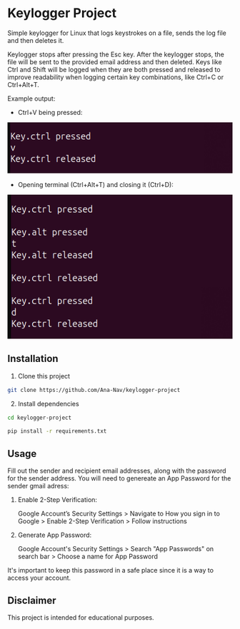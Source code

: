 # Keylogger Project
Simple keylogger for Linux that logs keystrokes on a file, sends the log file and then deletes it.

Keylogger stops after pressing the Esc key. After the keylogger stops, the file will be sent to the provided email address and then deleted. Keys like Ctrl and Shift will be logged when they are both pressed and released to improve readability when logging certain key combinations, like Ctrl+C or Ctrl+Alt+T.

Example output:

* Ctrl+V being pressed:

![Example Output](images/keylogger_output.png)

* Opening terminal (Ctrl+Alt+T) and closing it (Ctrl+D):

![Example Output](images/keylogger_output1.png)

## Installation
1. Clone this project
```bash
git clone https://github.com/Ana-Nav/keylogger-project
```
2. Install dependencies
```bash
cd keylogger-project
```
```bash
pip install -r requirements.txt
```

## Usage
Fill out the sender and recipient email addresses, along with the password for the sender address. You will need to genereate an App Password for the sender gmail adress:

1. Enable 2-Step Verification:

    Google Account’s Security Settings > Navigate to How you sign in to Google > Enable 2-Step Verification > Follow instructions
2. Generate App Password:

    Google Account's Security Settings > Search "App Passwords" on search bar > Choose a name for App Password

It's important to keep this password in a safe place since it is a way to access your account.

## Disclaimer

This project is intended for educational purposes.
